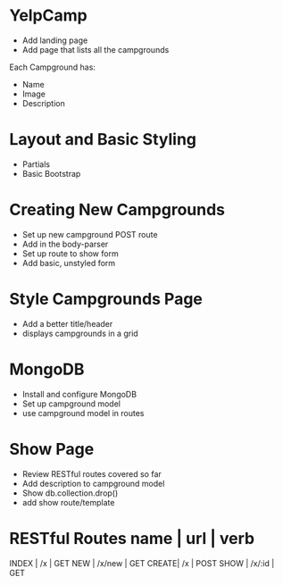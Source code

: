 # YelpCamp
* Add landing page
* Add page that lists all the campgrounds

Each Campground has:
* Name
* Image
* Description

# Layout and Basic Styling
* Partials
* Basic Bootstrap

# Creating New Campgrounds
* Set up new campground POST route
* Add in the body-parser
* Set up route to show form
* Add basic, unstyled form

# Style Campgrounds Page
* Add a better title/header
* displays campgrounds in a grid

# MongoDB
* Install and configure MongoDB
* Set up campground model
* use campground model in routes

# Show Page
* Review RESTful routes covered so far
* Add description to campground model
* Show db.collection.drop()
* add show route/template

RESTful Routes
name  | url    | verb
========================
INDEX | /x     | GET
NEW   | /x/new | GET
CREATE| /x     | POST
SHOW  | /x/:id | GET